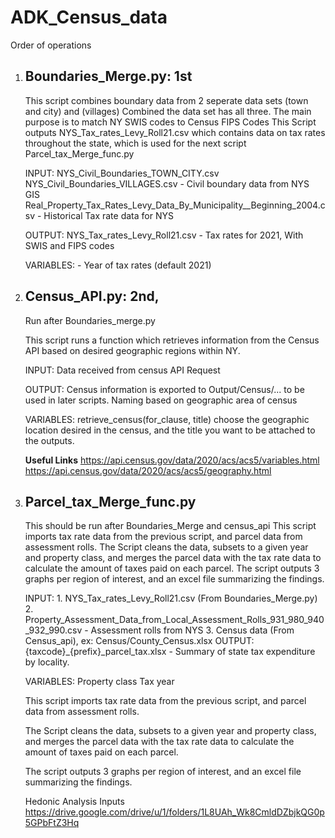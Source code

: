 # ADK_Census_data
 
 Order of operations
1. ## **Boundaries_Merge.py**: 1st

    This script combines boundary data from 2 seperate data sets (town and city) and (villages) Combined the data set has all three. 
    The main purpose is to match NY SWIS codes to Census FIPS Codes
    This Script outputs NYS_Tax_rates_Levy_Roll21.csv which contains data on tax rates throughout the state, 
    which is used for the next script Parcel_tax_Merge_func.py
    
    INPUT: 
        NYS_Civil_Boundaries_TOWN_CITY.csv
        NYS_Civil_Boundaries_VILLAGES.csv - Civil boundary data from NYS GIS
        Real_Property_Tax_Rates_Levy_Data_By_Municipality__Beginning_2004.csv - Historical Tax rate data for NYS

    OUTPUT: 
        NYS_Tax_rates_Levy_Roll21.csv - Tax rates for 2021, With SWIS and FIPS codes

    VARIABLES:
        - Year of tax rates (default 2021)

2. ## **Census_API.py**: 2nd, 

    Run after Boundaries_merge.py

    This script runs a function which retrieves information from the Census API 
    based on desired geographic regions within NY.

    INPUT: 
        Data received from census API Request

    OUTPUT: 
        Census information is exported to Output/Census/... to be used in later scripts. 
        Naming based on geographic area of census

    VARIABLES: 
        retrieve_census(for_clause, title)
    choose the geographic location desired in the census, and the title you want to be attached to the outputs. 

    **Useful Links**
    https://api.census.gov/data/2020/acs/acs5/variables.html
    https://api.census.gov/data/2020/acs/acs5/geography.html


3. ## Parcel_tax_Merge_func.py

    This should be run after Boundaries_Merge and census_api
    This script imports tax rate data from the previous script, and parcel data from assessment rolls. 
    The Script cleans the data, subsets to a given year and property class, and merges the parcel data with the tax rate data to calculate the amount of taxes paid on each parcel. 
    The script outputs 3 graphs per region of interest, and an excel file summarizing the findings.  
    
    INPUT:
        1. NYS_Tax_rates_Levy_Roll21.csv (From Boundaries_Merge.py)
        2. Property_Assessment_Data_from_Local_Assessment_Rolls_931_980_940_932_990.csv - Assessment rolls from NYS
        3. Census data (From Census_api), ex: Census/County_Census.xlsx
    OUTPUT:
        {taxcode}_{prefix}_parcel_tax.xlsx - Summary of state tax expenditure by locality. 
        
    VARIABLES:
        Property class
        Tax year


    This script imports tax rate data from the previous script, and parcel data from assessment rolls. 

    The Script cleans the data, subsets to a given year and property class, and merges the parcel data with the tax rate data to calculate the amount of taxes paid on each parcel. 

    The script outputs 3 graphs per region of interest, and an excel file summarizing the findings. 

    Hedonic Analysis Inputs
    https://drive.google.com/drive/u/1/folders/1L8UAh_Wk8CmldDZbjkQG0p5GPbFtZ3Hq
